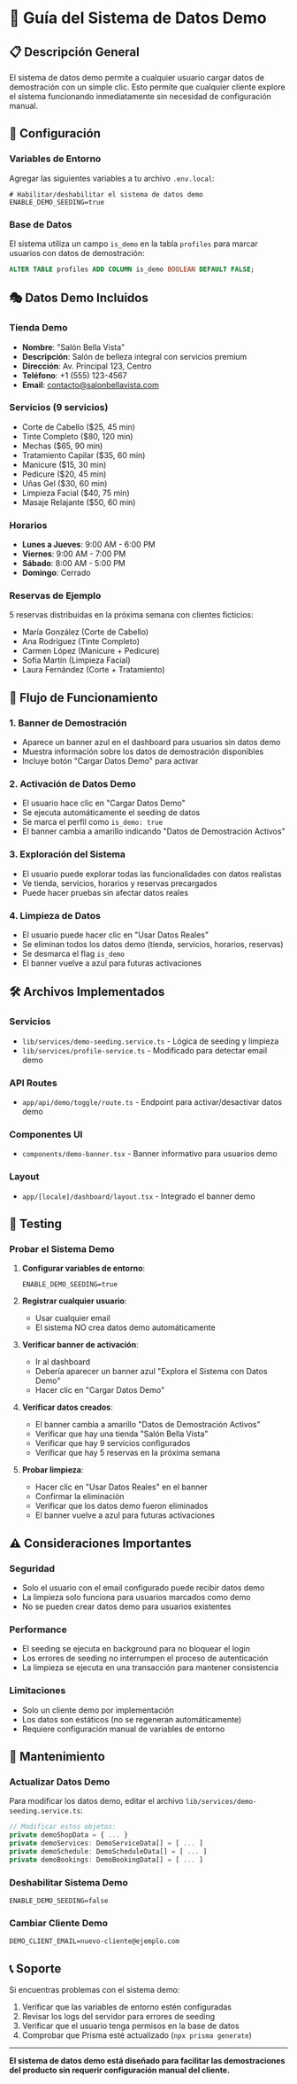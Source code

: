# 🎯 Guía del Sistema de Datos Demo

## 📋 Descripción General

El sistema de datos demo permite a cualquier usuario cargar datos de demostración con un simple clic. Esto permite que cualquier cliente explore el sistema funcionando inmediatamente sin necesidad de configuración manual.

## 🔧 Configuración

### Variables de Entorno

Agregar las siguientes variables a tu archivo `.env.local`:

```env
# Habilitar/deshabilitar el sistema de datos demo
ENABLE_DEMO_SEEDING=true
```

### Base de Datos

El sistema utiliza un campo `is_demo` en la tabla `profiles` para marcar usuarios con datos de demostración:

```sql
ALTER TABLE profiles ADD COLUMN is_demo BOOLEAN DEFAULT FALSE;
```

## 🎭 Datos Demo Incluidos

### Tienda Demo
- **Nombre**: "Salón Bella Vista"
- **Descripción**: Salón de belleza integral con servicios premium
- **Dirección**: Av. Principal 123, Centro
- **Teléfono**: +1 (555) 123-4567
- **Email**: contacto@salonbellavista.com

### Servicios (9 servicios)
- Corte de Cabello ($25, 45 min)
- Tinte Completo ($80, 120 min)
- Mechas ($65, 90 min)
- Tratamiento Capilar ($35, 60 min)
- Manicure ($15, 30 min)
- Pedicure ($20, 45 min)
- Uñas Gel ($30, 60 min)
- Limpieza Facial ($40, 75 min)
- Masaje Relajante ($50, 60 min)

### Horarios
- **Lunes a Jueves**: 9:00 AM - 6:00 PM
- **Viernes**: 9:00 AM - 7:00 PM
- **Sábado**: 8:00 AM - 5:00 PM
- **Domingo**: Cerrado

### Reservas de Ejemplo
5 reservas distribuidas en la próxima semana con clientes ficticios:
- María González (Corte de Cabello)
- Ana Rodríguez (Tinte Completo)
- Carmen López (Manicure + Pedicure)
- Sofia Martín (Limpieza Facial)
- Laura Fernández (Corte + Tratamiento)

## 🔄 Flujo de Funcionamiento

### 1. Banner de Demostración
- Aparece un banner azul en el dashboard para usuarios sin datos demo
- Muestra información sobre los datos de demostración disponibles
- Incluye botón "Cargar Datos Demo" para activar

### 2. Activación de Datos Demo
- El usuario hace clic en "Cargar Datos Demo"
- Se ejecuta automáticamente el seeding de datos
- Se marca el perfil como `is_demo: true`
- El banner cambia a amarillo indicando "Datos de Demostración Activos"

### 3. Exploración del Sistema
- El usuario puede explorar todas las funcionalidades con datos realistas
- Ve tienda, servicios, horarios y reservas precargados
- Puede hacer pruebas sin afectar datos reales

### 4. Limpieza de Datos
- El usuario puede hacer clic en "Usar Datos Reales"
- Se eliminan todos los datos demo (tienda, servicios, horarios, reservas)
- Se desmarca el flag `is_demo`
- El banner vuelve a azul para futuras activaciones

## 🛠️ Archivos Implementados

### Servicios
- `lib/services/demo-seeding.service.ts` - Lógica de seeding y limpieza
- `lib/services/profile-service.ts` - Modificado para detectar email demo

### API Routes
- `app/api/demo/toggle/route.ts` - Endpoint para activar/desactivar datos demo

### Componentes UI
- `components/demo-banner.tsx` - Banner informativo para usuarios demo

### Layout
- `app/[locale]/dashboard/layout.tsx` - Integrado el banner demo

## 🧪 Testing

### Probar el Sistema Demo

1. **Configurar variables de entorno**:
   ```env
   ENABLE_DEMO_SEEDING=true
   ```

2. **Registrar cualquier usuario**:
   - Usar cualquier email
   - El sistema NO crea datos demo automáticamente

3. **Verificar banner de activación**:
   - Ir al dashboard
   - Debería aparecer un banner azul "Explora el Sistema con Datos Demo"
   - Hacer clic en "Cargar Datos Demo"

4. **Verificar datos creados**:
   - El banner cambia a amarillo "Datos de Demostración Activos"
   - Verificar que hay una tienda "Salón Bella Vista"
   - Verificar que hay 9 servicios configurados
   - Verificar que hay 5 reservas en la próxima semana

5. **Probar limpieza**:
   - Hacer clic en "Usar Datos Reales" en el banner
   - Confirmar la eliminación
   - Verificar que los datos demo fueron eliminados
   - El banner vuelve a azul para futuras activaciones

## ⚠️ Consideraciones Importantes

### Seguridad
- Solo el usuario con el email configurado puede recibir datos demo
- La limpieza solo funciona para usuarios marcados como demo
- No se pueden crear datos demo para usuarios existentes

### Performance
- El seeding se ejecuta en background para no bloquear el login
- Los errores de seeding no interrumpen el proceso de autenticación
- La limpieza se ejecuta en una transacción para mantener consistencia

### Limitaciones
- Solo un cliente demo por implementación
- Los datos son estáticos (no se regeneran automáticamente)
- Requiere configuración manual de variables de entorno

## 🔧 Mantenimiento

### Actualizar Datos Demo
Para modificar los datos demo, editar el archivo `lib/services/demo-seeding.service.ts`:

```typescript
// Modificar estos objetos:
private demoShopData = { ... }
private demoServices: DemoServiceData[] = [ ... ]
private demoSchedule: DemoScheduleData[] = [ ... ]
private demoBookings: DemoBookingData[] = [ ... ]
```

### Deshabilitar Sistema Demo
```env
ENABLE_DEMO_SEEDING=false
```

### Cambiar Cliente Demo
```env
DEMO_CLIENT_EMAIL=nuevo-cliente@ejemplo.com
```

## 📞 Soporte

Si encuentras problemas con el sistema demo:

1. Verificar que las variables de entorno estén configuradas
2. Revisar los logs del servidor para errores de seeding
3. Verificar que el usuario tenga permisos en la base de datos
4. Comprobar que Prisma esté actualizado (`npx prisma generate`)

---

**El sistema de datos demo está diseñado para facilitar las demostraciones del producto sin requerir configuración manual del cliente.**
